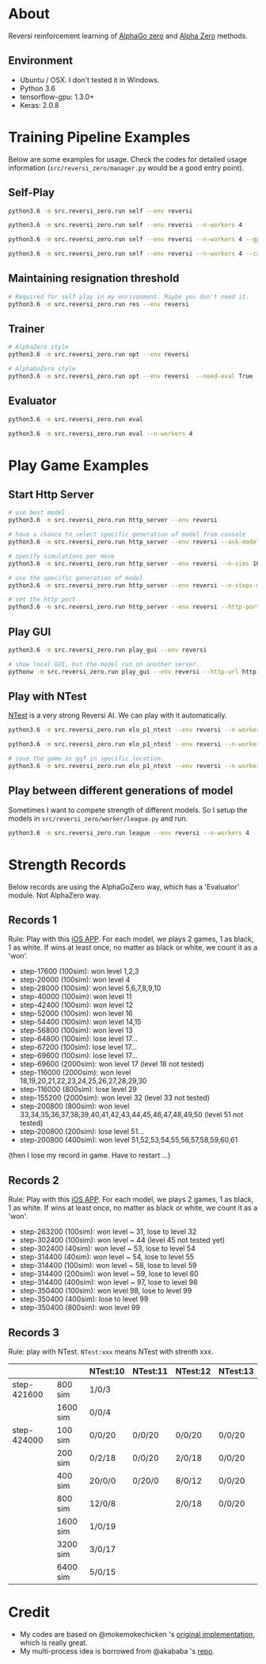 About
=====

Reversi reinforcement learning of [AlphaGo zero](https://deepmind.com/blog/alphago-zero-learning-scratch/) and [Alpha Zero](https://arxiv.org/abs/1712.01815) methods.


Environment
-----------

* Ubuntu / OSX. I don't tested it in Windows.
* Python 3.6
* tensorflow-gpu: 1.3.0+
* Keras: 2.0.8


Training Pipeline Examples
==========

Below are some examples for usage. Check the codes for detailed usage information (`src/reversi_zero/manager.py` would be a good entry point).


Self-Play
--------

```bash
python3.6 -m src.reversi_zero.run self --env reversi
```
```bash
python3.6 -m src.reversi_zero.run self --env reversi --n-workers 4 
```
```bash
python3.6 -m src.reversi_zero.run self --env reversi --n-workers 4 --gpu-memory-frac 0.8
```
```bash
python3.6 -m src.reversi_zero.run self --env reversi --n-workers 4 --can-resign False
```

Maintaining resignation threshold
-------

```bash
# Required for self play in my enrivonment. Maybe you don't need it.
python3.6 -m src.reversi_zero.run res --env reversi
```

Trainer
-------

```bash
# AlphaZero style
python3.6 -m src.reversi_zero.run opt --env reversi
```

```bash
# AlphaGoZero style
python3.6 -m src.reversi_zero.run opt --env reversi  --need-eval True
```

Evaluator
---------

```bash
python3.6 -m src.reversi_zero.run eval
```

```bash
python3.6 -m src.reversi_zero.run eval --n-workers 4
```

Play Game Examples
==========

Start Http Server
---------

```bash
# use best model
python3.6 -m src.reversi_zero.run http_server --env reversi
```
```bash
# have a chance to select specific generation of model from console
python3.6 -m src.reversi_zero.run http_server --env reversi --ask-model true
```
```bash
# specify simulations per move
python3.6 -m src.reversi_zero.run http_server --env reversi --n-sims 100
```
```bash
# use the specific generation of model
python3.6 -m src.reversi_zero.run http_server --env reversi --n-steps-model 424000
```
```bash
# set the http port
python3.6 -m src.reversi_zero.run http_server --env reversi --http-port 8888
```


Play GUI
---------

```bash
python3.6 -m src.reversi_zero.run play_gui --env reversi
```
```bash
# show local GUI, but the model run on another server.
pythonw -m src.reversi_zero.run play_gui --env reversi --http-url http://192.168.31.9:8888
```

Play with NTest
---------

[NTest](https://github.com/weltyc/ntest) is a very strong Reversi AI. We can play with it automatically. 

```bash
python3.6 -m src.reversi_zero.run elo_p1_ntest --env reversi --n-workers 2 --n-games 4 --ntest-depth 20 --ask-model true
```

```bash
python3.6 -m src.reversi_zero.run elo_p1_ntest --env reversi --n-workers 2 --n-games 4 --n-sims 3200 --n-steps-model 421600
```

```bash
# save the game as ggf in specific location.
python3.6 -m src.reversi_zero.run elo_p1_ntest --env reversi --n-workers 2 --n-games 4 --n-sims 3200 --n-steps-model 421600 --save-versus-dir /tmp/
```

Play between different generations of model
---------

Sometimes I want to compete strength of different models. So I setup the models in `src/reversi_zero/worker/league.py` and run.

```bash
python3.6 -m src.reversi_zero.run league --env reversi --n-workers 4
```


Strength Records
==========

Below records are using the AlphaGoZero way,  which has a 'Evaluator' module. Not AlphaZero way.

Records 1
---------

Rule: Play with this [iOS APP](https://itunes.apple.com/cn/app/id574915961). For each model, we plays 2 games, 1 as black, 1 as white. If wins at least once, no matter as black or white, we count it as a 'won'.

- step-17600 (100sim): won level 1,2,3
- step-20000 (100sim): won level 4
- step-28000 (100sim): won level 5,6,7,8,9,10
- step-40000 (100sim): won level 11
- step-42400 (100sim): won level 12
- step-52000 (100sim): won level 16
- step-54400 (100sim): won level 14,15
- step-56800 (100sim): won level 13
- step-64800 (100sim): lose level 17...
- step-67200 (100sim): lose level 17...
- step-69600 (100sim): lose level 17...
- step-69600 (2000sim): won level 17 (level 18 not tested)
- step-116000 (2000sim): won level 18,19,20,21,22,23,24,25,26,27,28,29,30
- step-116000 (800sim): lose level 29
- step-155200 (2000sim): won level 32 (level 33 not tested)
- step-200800 (800sim): won level 33,34,35,36,37,38,39,40,41,42,43,44,45,46,47,48,49,50 (level 51 not tested)
- step-200800 (200sim): lose level 51...
- step-200800 (400sim): won level 51,52,53,54,55,56,57,58,59,60,61

(then I lose my record in game. Have to restart ...)

Records 2
---------

Rule: Play with this [iOS APP](https://itunes.apple.com/ca/app/id574915961). For each model, we plays 2 games, 1 as black, 1 as white. If wins at least once, no matter as black or white, we count it as a 'won'.

- step-263200 (100sim): won level ~ 31, lose to level 32
- step-302400 (100sim): won level ~ 44 (level 45 not tested yet)
- step-302400 (40sim): won level ~ 53, lose to level 54 
- step-314400 (40sim): won level ~ 54, lose to level 55
- step-314400 (100sim): won level ~ 58, lose to level 59
- step-314400 (200sim): won level ~ 59, lose to level 60
- step-314400 (400sim): won level ~ 97, lose to level 98
- step-350400 (100sim): won level 98, lose to level 99
- step-350400 (400sim): lose to level 99
- step-350400 (800sim): won level 99

Records 3
---------

Rule: play with NTest. `NTest:xxx` means NTest with strenth xxx.

|||NTest:10|NTest:11|NTest:12|NTest:13|
|-----|-----|-----|-----|-----|-----|
|step-421600|800 sim|1/0/3||||
||1600 sim|0/0/4||||
|step-424000|100 sim|0/0/20|0/0/20|0/0/20|0/0/20|
||200 sim|0/2/18|0/0/20|2/0/18|0/0/20|
||400 sim|20/0/0|0/20/0|8/0/12|0/0/20|
||800 sim|12/0/8||2/0/18|0/0/20|
||1600 sim|1/0/19||||
||3200 sim|3/0/17||||
||6400 sim|5/0/15||||


Credit
==========

- My codes are based on @mokemokechicken 's [original implementation](https://github.com/mokemokechicken/reversi-alpha-zero), which is really great.
- My multi-process idea is borrowed from @akababa 's [repo](https://github.com/Akababa/Chess-Zero).
